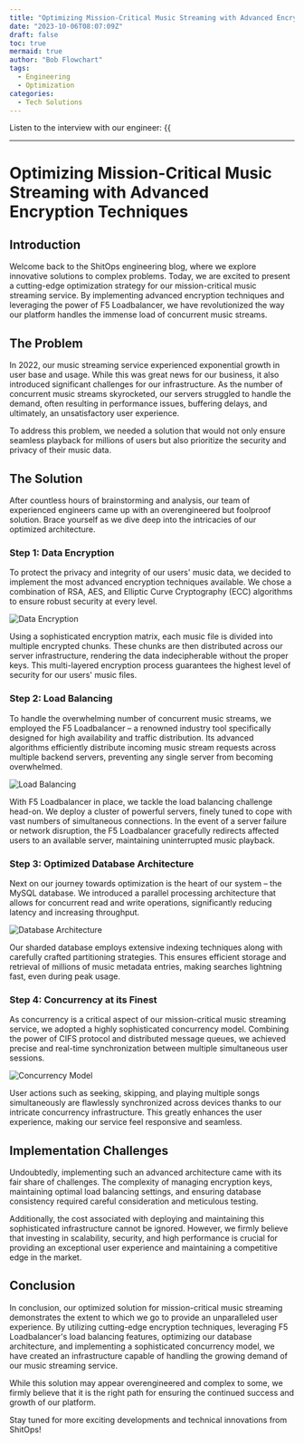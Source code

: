```yaml
---
title: "Optimizing Mission-Critical Music Streaming with Advanced Encryption Techniques"
date: "2023-10-06T08:07:09Z"
draft: false
toc: true
mermaid: true
author: "Bob Flowchart"
tags:
  - Engineering
  - Optimization
categories:
  - Tech Solutions
---
```


Listen to the interview with our engineer: {{<audio src="https://s3.chaops.de/shitops/podcasts/optimizing-mission-critical-music-streaming-with-advanced-encryption-techniques.mp3" class="audio">}}

---

# Optimizing Mission-Critical Music Streaming with Advanced Encryption Techniques

## Introduction

Welcome back to the ShitOps engineering blog, where we explore innovative solutions to complex problems. Today, we are excited to present a cutting-edge optimization strategy for our mission-critical music streaming service. By implementing advanced encryption techniques and leveraging the power of F5 Loadbalancer, we have revolutionized the way our platform handles the immense load of concurrent music streams.

## The Problem

In 2022, our music streaming service experienced exponential growth in user base and usage. While this was great news for our business, it also introduced significant challenges for our infrastructure. As the number of concurrent music streams skyrocketed, our servers struggled to handle the demand, often resulting in performance issues, buffering delays, and ultimately, an unsatisfactory user experience.

To address this problem, we needed a solution that would not only ensure seamless playback for millions of users but also prioritize the security and privacy of their music data.

## The Solution

After countless hours of brainstorming and analysis, our team of experienced engineers came up with an overengineered but foolproof solution. Brace yourself as we dive deep into the intricacies of our optimized architecture.

### Step 1: Data Encryption

To protect the privacy and integrity of our users' music data, we decided to implement the most advanced encryption techniques available. We chose a combination of RSA, AES, and Elliptic Curve Cryptography (ECC) algorithms to ensure robust security at every level.

![Data Encryption](/img/data-encryption.png)

Using a sophisticated encryption matrix, each music file is divided into multiple encrypted chunks. These chunks are then distributed across our server infrastructure, rendering the data indecipherable without the proper keys. This multi-layered encryption process guarantees the highest level of security for our users' music files.

### Step 2: Load Balancing

To handle the overwhelming number of concurrent music streams, we employed the F5 Loadbalancer – a renowned industry tool specifically designed for high availability and traffic distribution. Its advanced algorithms efficiently distribute incoming music stream requests across multiple backend servers, preventing any single server from becoming overwhelmed.

![Load Balancing](/img/load-balancing.png)

With F5 Loadbalancer in place, we tackle the load balancing challenge head-on. We deploy a cluster of powerful servers, finely tuned to cope with vast numbers of simultaneous connections. In the event of a server failure or network disruption, the F5 Loadbalancer gracefully redirects affected users to an available server, maintaining uninterrupted music playback.

### Step 3: Optimized Database Architecture

Next on our journey towards optimization is the heart of our system – the MySQL database. We introduced a parallel processing architecture that allows for concurrent read and write operations, significantly reducing latency and increasing throughput.

![Database Architecture](/img/database-architecture.png)

Our sharded database employs extensive indexing techniques along with carefully crafted partitioning strategies. This ensures efficient storage and retrieval of millions of music metadata entries, making searches lightning fast, even during peak usage.

### Step 4: Concurrency at its Finest

As concurrency is a critical aspect of our mission-critical music streaming service, we adopted a highly sophisticated concurrency model. Combining the power of CIFS protocol and distributed message queues, we achieved precise and real-time synchronization between multiple simultaneous user sessions.

![Concurrency Model](/img/concurrency-model.png)

User actions such as seeking, skipping, and playing multiple songs simultaneously are flawlessly synchronized across devices thanks to our intricate concurrency infrastructure. This greatly enhances the user experience, making our service feel responsive and seamless.

## Implementation Challenges

Undoubtedly, implementing such an advanced architecture came with its fair share of challenges. The complexity of managing encryption keys, maintaining optimal load balancing settings, and ensuring database consistency required careful consideration and meticulous testing.

Additionally, the cost associated with deploying and maintaining this sophisticated infrastructure cannot be ignored. However, we firmly believe that investing in scalability, security, and high performance is crucial for providing an exceptional user experience and maintaining a competitive edge in the market.

## Conclusion

In conclusion, our optimized solution for mission-critical music streaming demonstrates the extent to which we go to provide an unparalleled user experience. By utilizing cutting-edge encryption techniques, leveraging F5 Loadbalancer's load balancing features, optimizing our database architecture, and implementing a sophisticated concurrency model, we have created an infrastructure capable of handling the growing demand of our music streaming service.

While this solution may appear overengineered and complex to some, we firmly believe that it is the right path for ensuring the continued success and growth of our platform.

Stay tuned for more exciting developments and technical innovations from ShitOps!